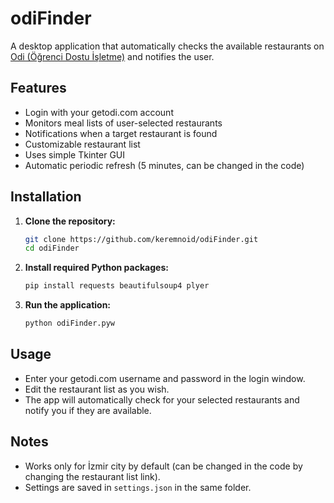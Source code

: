 # odiFinder

A desktop application that automatically checks the available restaurants on [Odi (Öğrenci Dostu İşletme)](https://getodi.com/) and notifies the user.

## Features

- Login with your getodi.com account
- Monitors meal lists of user-selected restaurants
- Notifications when a target restaurant is found
- Customizable restaurant list
- Uses simple Tkinter GUI
- Automatic periodic refresh (5 minutes, can be changed in the code)

## Installation

1. **Clone the repository:**
   ```sh
   git clone https://github.com/keremnoid/odiFinder.git
   cd odiFinder
   ```

2. **Install required Python packages:**
   ```sh
   pip install requests beautifulsoup4 plyer
   ```

3. **Run the application:**
   ```sh
   python odiFinder.pyw
   ```

## Usage

- Enter your getodi.com username and password in the login window.
- Edit the restaurant list as you wish.
- The app will automatically check for your selected restaurants and notify you if they are available.

## Notes

- Works only for İzmir city by default (can be changed in the code by changing the restaurant list link).
- Settings are saved in `settings.json` in the same folder.
